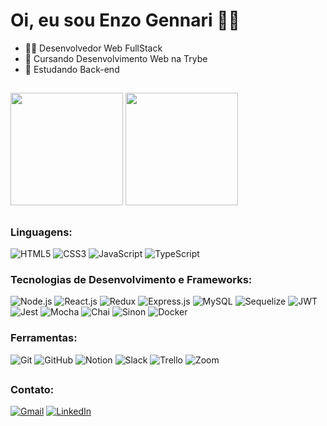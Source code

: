 # Oi, eu sou Enzo Gennari 👋😁

- 🧑‍💻 Desenvolvedor Web FullStack
- 💚 Cursando Desenvolvimento Web na Trybe
- 📑 Estudando Back-end

##

<div style="display: flex, flex-flow: wrap">
  <img height="180em" src="https://github-readme-stats.vercel.app/api?username=enzogennarii&count_private=false&show_icons=true&hide_rank=false&include_all_commits=false&theme=midnight-purple" />
  <img height="180em" src="https://github-readme-stats.vercel.app/api/top-langs/?username=enzogennarii&layout=compact&theme=midnight-purple" />
</div>

##

### Linguagens:

<div style="display: inline_block">
  <img alt="HTML5" src="https://img.shields.io/badge/HTML5-E34F26?style=for-the-badge&logo=html5&logoColor=white" />
  <img alt="CSS3" src="https://img.shields.io/badge/CSS3-1572B6?style=for-the-badge&logo=css3&logoColor=white" />
  <img alt="JavaScript" src="https://img.shields.io/badge/JavaScript-F7DF1E?style=for-the-badge&logo=javascript&logoColor=black" />
  <img alt="TypeScript" src="https://img.shields.io/badge/TypeScript-007ACC?style=for-the-badge&logo=typescript&logoColor=white" />
</div>

### Tecnologias de Desenvolvimento e Frameworks:

<div style="display: inline_block">
  <img alt="Node.js" src="https://img.shields.io/badge/Node.js-43853D?style=for-the-badge&logo=node.js&logoColor=white" />
  <img alt="React.js" src="https://img.shields.io/badge/React-20232A?style=for-the-badge&logo=react&logoColor=61DAFB" />
  <img alt="Redux" src="https://img.shields.io/badge/Redux-593D88?style=for-the-badge&logo=redux&logoColor=white" />
  <img alt="Express.js" src="https://img.shields.io/badge/Express.js-404D59?style=for-the-badge" />
  <img alt="MySQL" src="https://img.shields.io/badge/MySQL-005C84?style=for-the-badge&logo=mysql&logoColor=white" />
  <img alt="Sequelize" src="https://img.shields.io/badge/Sequelize-52B0E7?style=for-the-badge&logo=Sequelize&logoColor=white" />
  <img alt="JWT" src="https://img.shields.io/badge/json%20web%20tokens-323330?style=for-the-badge&logo=json-web-tokens&logoColor=pink" />
  <img alt="Jest" src="https://img.shields.io/badge/Jest-323330?style=for-the-badge&logo=Jest&logoColor=red" />
  <img alt="Mocha" src="https://img.shields.io/badge/mocha.js-323330?style=for-the-badge&logo=mocha&logoColor=Brown" />
  <img alt="Chai" src="https://img.shields.io/badge/chai.js-323330?style=for-the-badge&logo=chai&logoColor=red" />
  <img alt="Sinon" src="https://img.shields.io/badge/sinon.js-323330?style=for-the-badge&logo=sinon" />
  <img alt="Docker" src="https://img.shields.io/badge/Docker-007ACC?style=for-the-badge&logo=docker&logoColor=white" />
</div>

### Ferramentas:
<div style="display: inline_block">
  <img alt="Git" src="https://img.shields.io/badge/GIT-E44C30?style=for-the-badge&logo=git&logoColor=white" />
  <img alt="GitHub" src="https://img.shields.io/badge/GitHub-100000?style=for-the-badge&logo=github&logoColor=white" />
  <img alt="Notion" src="https://img.shields.io/badge/Notion-000000?style=for-the-badge&logo=notion&logoColor=white" />
  <img alt="Slack" src="https://img.shields.io/badge/Slack-4A154B?style=for-the-badge&logo=slack&logoColor=white" />
  <img alt="Trello" src="https://img.shields.io/badge/Trello-0052CC?style=for-the-badge&logo=trello&logoColor=white" />
  <img alt="Zoom" src="https://img.shields.io/badge/Zoom-2D8CFF?style=for-the-badge&logo=zoom&logoColor=white" />
</div>

##

  ### Contato:
  [![Gmail](https://img.shields.io/badge/Gmail-D14836?style=for-the-badge&logo=gmail&logoColor=white)](enzo.gennari02@gmail.com)
  [![LinkedIn](https://img.shields.io/badge/LinkedIn-0077B5?style=for-the-badge&logo=linkedin&logoColor=white)](https://www.linkedin.com/in/enzogennarii/)

